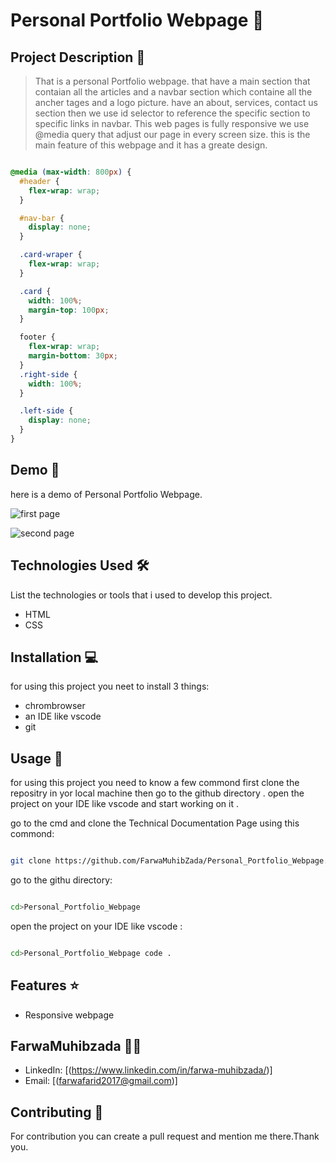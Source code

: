 # Personal Portfolio Webpage 🚀

## Project Description 📝

> That is a personal Portfolio webpage. that have a main section that contaian all the articles and a navbar section which containe all the ancher tages and a logo picture. have an about, services, contact us section then we use id selector to reference the specific section to specific links in navbar. This web pages is fully responsive we use @media query that adjust our page in every screen size. this is the main feature of this webpage and it has a greate design. 
>


```css

@media (max-width: 800px) {
  #header {
    flex-wrap: wrap;
  }

  #nav-bar {
    display: none;
  }

  .card-wraper {
    flex-wrap: wrap; 
  }

  .card {
    width: 100%;
    margin-top: 100px; 
  }

  footer {
    flex-wrap: wrap;
    margin-bottom: 30px;
  }
  .right-side {
    width: 100%;
  }

  .left-side {
    display: none;
  } 
}

```



## Demo 📸

here is a demo of Personal Portfolio Webpage.

![first page]()

![second page]()





## Technologies Used 🛠️

List the technologies or tools that i used to develop this project. 
- HTML
- CSS


## Installation 💻

for using this project you neet to install 3 things:

- chrombrowser
- an IDE like vscode
- git



## Usage 🎯

for using this project you need to know a few commond first clone the repositry in yor local machine then go to the github directory . open the project on your IDE like vscode and start working on it .


go to the cmd and clone the Technical Documentation Page 
using this commond:
```bash

git clone https://github.com/FarwaMuhibZada/Personal_Portfolio_Webpage.git 
```
go to the githu directory:
```bash

cd>Personal_Portfolio_Webpage

```
open the project on your IDE like vscode :

```bash

cd>Personal_Portfolio_Webpage code .

```


## Features ⭐
- Responsive webpage


## FarwaMuhibzada 👩‍💻



- LinkedIn: [(https://www.linkedin.com/in/farwa-muhibzada/)]
- Email: [(farwafarid2017@gmail.com)]

## Contributing 🤝
For contribution you can create a pull request and mention me there.Thank you.




